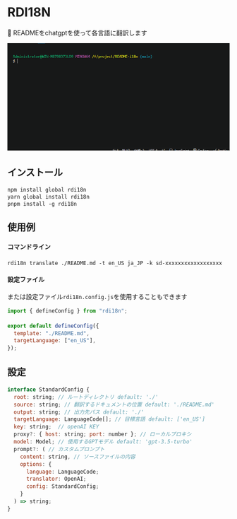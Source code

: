 # RDI18N

🎉 READMEをchatgptを使って各言語に翻訳します

![](./assets/rdi18n.gif)

## インストール
```shell
npm install global rdi18n
yarn global install rdi18n
pnpm install -g rdi18n
```
## 使用例

#### コマンドライン
```shell
rdi18n translate ./README.md -t en_US ja_JP -k sd-xxxxxxxxxxxxxxxxxx
```
#### 設定ファイル
または設定ファイル`rdi18n.config.js`を使用することもできます
```javascript
import { defineConfig } from "rdi18n";

export default defineConfig({
  template: "./README.md",
  targetLanguage: ["en_US"],
});
```

## 設定
```javascript
interface StandardConfig {
  root: string; // ルートディレクトリ default: './'
  source: string; // 翻訳するドキュメントの位置 default: './README.md'
  output: string; // 出力先パス default: './'
  targetLanguage: LanguageCode[]; // 目標言語 default: ['en_US']
  key: string;  // openAI KEY
  proxy?: { host: string; port: number }; // ローカルプロキシ
  model: Model; // 使用するGPTモデル default: 'gpt-3.5-turbo'
  prompt?: ( // カスタムプロンプト
    content: string, // ソースファイルの内容
    options: {
      language: LanguageCode;
      translator: OpenAI;
      config: StandardConfig;
    }
  ) => string;
}
```
